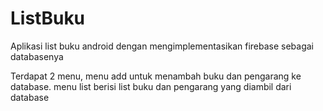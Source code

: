 # ListBuku
Aplikasi list buku android dengan mengimplementasikan firebase sebagai databasenya

Terdapat 2 menu, menu add untuk menambah buku dan pengarang ke database.
menu list berisi list buku dan pengarang yang diambil dari database
